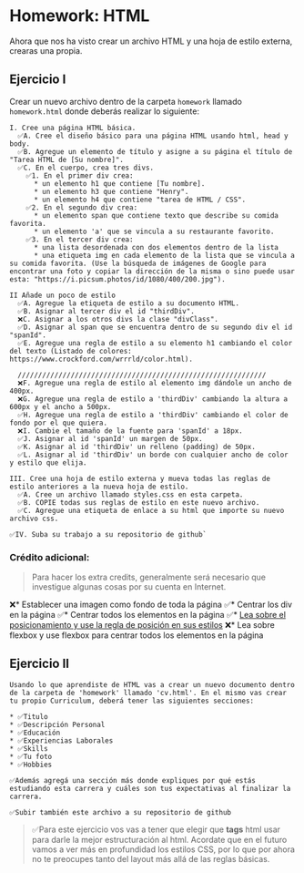 # Homework: HTML

Ahora que nos ha visto crear un archivo HTML y una hoja de estilo externa, crearas una propia.

## Ejercicio I

Crear un nuevo archivo dentro de la carpeta `homework` llamado `homework.html` donde deberás realizar lo siguiente:
```
I. Cree una página HTML básica.
  ✅A. Cree el diseño básico para una página HTML usando html, head y body. 
  ✅B. Agregue un elemento de título y asigne a su página el título de "Tarea HTML de [Su nombre]".
  ✅C. En el cuerpo, crea tres divs.
    ✅1. En el primer div crea:
      * un elemento h1 que contiene [Tu nombre].
      * un elemento h3 que contiene "Henry".
      * un elemento h4 que contiene "tarea de HTML / CSS".
    ✅2. En el segundo div crea:
      * un elemento span que contiene texto que describe su comida favorita.
      * un elemento 'a' que se vincula a su restaurante favorito.
    ✅3. En el tercer div crea:
      * una lista desordenada con dos elementos dentro de la lista
      * una etiqueta img en cada elemento de la lista que se vincula a su comida favorita. (Use la búsqueda de imágenes de Google para encontrar una foto y copiar la dirección de la misma o sino puede usar esta: "https://i.picsum.photos/id/1080/400/200.jpg").
```

```
II Añade un poco de estilo
  ✅A. Agregue la etiqueta de estilo a su documento HTML.
  ✅B. Asignar al tercer div el id "thirdDiv".
  ❌C. Asignar a los otros divs la clase "divClass".
  ✅D. Asignar al span que se encuentra dentro de su segundo div el id "spanId".
  ✅E. Agregue una regla de estilo a su elemento h1 cambiando el color del texto (Listado de colores: https://www.crockford.com/wrrrld/color.html).

  /////////////////////////////////////////////////////////////
  ❌F. Agregue una regla de estilo al elemento img dándole un ancho de 400px.
  ❌G. Agregue una regla de estilo a 'thirdDiv' cambiando la altura a 600px y el ancho a 500px.
  ✅H. Agregue una regla de estilo a 'thirdDiv' cambiando el color de fondo por el que quiera.
  ❌I. Cambie el tamaño de la fuente para 'spanId' a 18px.
  ✅J. Asignar al id 'spanId' un margen de 50px.
  ✅K. Asignar al id 'thirdDiv' un relleno (padding) de 50px.
  ✅L. Asignar al id 'thirdDiv' un borde con cualquier ancho de color y estilo que elija.
```

```
III. Cree una hoja de estilo externa y mueva todas las reglas de estilo anteriores a la nueva hoja de estilo.
  ✅A. Cree un archivo llamado styles.css en esta carpeta.
  ✅B. COPIE todas sus reglas de estilo en este nuevo archivo.
  ✅C. Agregue una etiqueta de enlace a su html que importe su nuevo archivo css.
```

```
✅IV. Suba su trabajo a su repositorio de github`
```

### Crédito adicional:
>   Para hacer los extra credits, generalmente será necesario que investigue algunas cosas por su cuenta en Internet.

  ❌* Establecer una imagen como fondo de toda la página
  ✅* Centrar los div en la página
  ✅* Centrar todos los elementos en la página
  ✅* [Lea sobre el posicionamiento y use la regla de posición en sus estilos](https://es.learnlayout.com/index.html)
  ❌* Lea sobre flexbox y use flexbox para centrar todos los elementos en la página

## Ejercicio II

```
Usando lo que aprendiste de HTML vas a crear un nuevo documento dentro de la carpeta de 'homework' llamado 'cv.html'. En el mismo vas crear tu propio Curriculum, deberá tener las siguientes secciones:

* ✅Titulo
* ✅Descripción Personal
* ✅Educación
* ✅Experiencias Laborales
* ✅Skills
* ✅Tu foto
* ✅Hobbies

✅Además agregá una sección más donde expliques por qué estás estudiando esta carrera y cuáles son tus expectativas al finalizar la carrera.

✅Subir también este archivo a su repositorio de github

```

> ✅Para este ejercicio vos vas a tener que elegir que **tags** html usar para darle la mejor estructuración al html. Acordate que en el futuro vamos a ver más en profundidad los estilos CSS, por lo que por ahora no te preocupes tanto del layout más allá de las reglas básicas.
